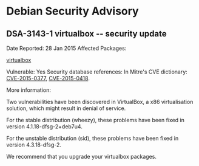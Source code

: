 
Debian Security Advisory
========================


DSA-3143-1 virtualbox -- security update
----------------------------------------



Date Reported:
28 Jan 2015
Affected Packages:

[virtualbox](https://packages.debian.org/src:virtualbox)

Vulnerable:
Yes
Security database references:
In Mitre's CVE dictionary: [CVE-2015-0377](https://security-tracker.debian.org/tracker/CVE-2015-0377), [CVE-2015-0418](https://security-tracker.debian.org/tracker/CVE-2015-0418).  

More information:

Two vulnerabilities have been discovered in VirtualBox, a x86
virtualisation solution, which might result in denial of service.


For the stable distribution (wheezy), these problems have been fixed in
version 4.1.18-dfsg-2+deb7u4.


For the unstable distribution (sid), these problems have been fixed in
version 4.3.18-dfsg-2.


We recommend that you upgrade your virtualbox packages.





